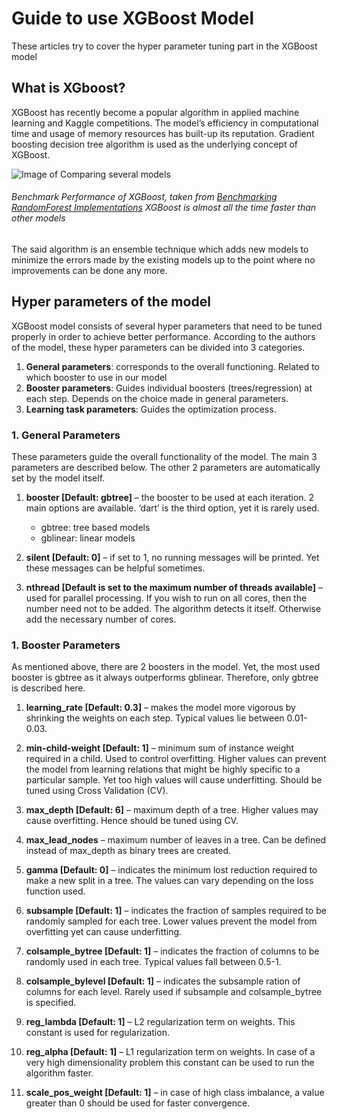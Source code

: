 # Guide to use XGBoost Model
These articles try to cover the hyper parameter tuning part in the XGBoost model

## What is XGboost?
XGBoost has recently become a popular algorithm in applied machine learning and Kaggle competitions. The model’s efficiency in computational time and usage of memory resources has built-up its reputation. Gradient boosting decision tree algorithm is used as the underlying concept of XGBoost.

![Image of Comparing several models](/XGBoost_Guide/Benchmark-Performance-of-XGBoost.png)
###### Benchmark Performance of XGBoost, taken from [Benchmarking RandomForest Implementations](http://datascience.la/benchmarking-random-forest-implementations/) XGBoost is almost all the time faster than other models

The said algorithm is an ensemble technique which adds new models to minimize the errors made by the existing models up to the point where no improvements can be done any more.

## Hyper parameters of the model
XGBoost model consists of several hyper parameters that need to be tuned properly in order to achieve better performance. According to the authors of the model, these hyper parameters can be divided into 3 categories.
1. **General parameters**: corresponds to the overall functioning. Related to which booster to use in our model
1. **Booster parameters**: Guides individual boosters (trees/regression) at each step. Depends on the choice made in general parameters.
1. **Learning task parameters**: Guides the optimization process.

### 1. General Parameters
These parameters guide the overall functionality of the model. The main 3 parameters are described below. The other 2 parameters are automatically set by the model itself.
  1. **booster [Default: gbtree]** – the booster to be used at each iteration. 2 main options are available. ‘dart’ is the third option, yet it is rarely used.

      * gbtree: tree based models
      * gblinear: linear models
      
  1. **silent [Default: 0]** – if set to 1, no running messages will be printed. Yet these messages can be helpful sometimes.
  
  1. **nthread [Default is set to the maximum number of threads available]** – used for parallel processing. If you wish to run on all cores, then the number need not to be added. The algorithm detects it itself. Otherwise add the necessary number of cores.

### 1. Booster Parameters
As mentioned above, there are 2 boosters in the model. Yet, the most used booster is gbtree as it always outperforms gblinear. Therefore, only gbtree is described here.

  1. **learning_rate [Default: 0.3]** – makes the model more vigorous by shrinking the weights on each step. Typical values lie between 0.01-0.03.
  
  1. **min-child-weight [Default: 1]** – minimum sum of instance weight required in a child. Used to control overfitting. Higher values can prevent the model from learning relations that might be highly specific to a particular sample. Yet too high values will cause underfitting. Should be tuned using Cross Validation (CV).
  
  1. **max_depth [Default: 6]** – maximum depth of a tree. Higher values may cause overfitting. Hence should be tuned using CV.
  
  1. **max_lead_nodes** – maximum number of leaves in a tree. Can be defined instead of max_depth as binary trees are created.
  
  1. **gamma [Default: 0]** – indicates the minimum lost reduction required to make a new split in a tree. The values can vary depending on the loss function used.
  
  1. **subsample [Default: 1]** – indicates the fraction of samples required to be randomly sampled for each tree. Lower values prevent the model from overfitting yet can cause underfitting. 
  
  1. **colsample_bytree [Default: 1]** – indicates the fraction of columns to be randomly used in each tree. Typical values fall between 0.5-1.
  
  1. **colsample_bylevel [Default: 1]** – indicates the subsample ration of columns for each level. Rarely used if subsample and colsample_bytree is specified.
  
  1. **reg_lambda [Default: 1]** – L2 regularization term on weights. This constant is used for regularization.
  
  1. **reg_alpha [Default: 1]** – L1 regularization term on weights. In case of a very high dimensionality problem this constant can be used to run the algorithm faster.
  
  1. **scale_pos_weight [Default: 1]** – in case of high class imbalance, a value greater than 0 should be used for faster convergence.
















